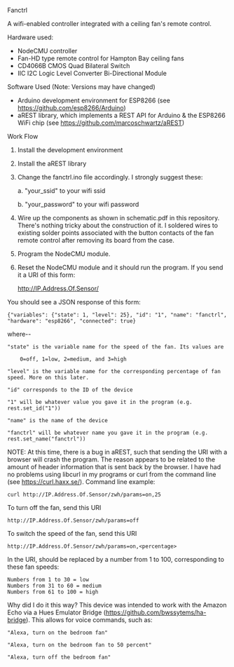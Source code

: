 Fanctrl

A wifi-enabled controller integrated with a ceiling fan's remote control.

Hardware used:
- NodeCMU controller
- Fan-HD type remote control for Hampton Bay ceiling fans
- CD4066B CMOS Quad Bilateral Switch
- IIC I2C Logic Level Converter Bi-Directional Module

Software Used (Note: Versions may have changed)
- Arduino development environment for ESP8266 (see https://github.com/esp8266/Arduino)
- aREST library, which implements a REST API for Arduino & the ESP8266 WiFi chip (see https://github.com/marcoschwartz/aREST)

Work Flow

1. Install the development environment

2. Install the aREST library

3. Change the fanctrl.ino file accordingly. I strongly suggest these:

   a. "your_ssid" to your wifi ssid

   b. "your_password" to your wifi password

4. Wire up the components as shown in schematic.pdf in this repository. There's nothing tricky about the construction of it. I soldered wires to existing solder points associated with the button contacts of the fan remote control after removing its board from the case.

5. Program the NodeCMU module.

6. Reset the NodeCMU module and it should run the program. If you send it a URI of this form:

	http://IP.Address.Of.Sensor/

You should see a JSON response of this form:

    {"variables": {"state": 1, "level": 25}, "id": "1", "name": "fanctrl", "hardware": "esp8266", "connected": true}
	
where--

    "state" is the variable name for the speed of the fan. Its values are

		0=off, 1=low, 2=medium, and 3=high
        
    "level" is the variable name for the corresponding percentage of fan speed. More on this later.

    "id" corresponds to the ID of the device

    "1" will be whatever value you gave it in the program (e.g. rest.set_id("1"))

    "name" is the name of the device

    "fanctrl" will be whatever name you gave it in the program (e.g. rest.set_name("fanctrl"))

NOTE: At this time, there is a bug in aREST, such that sending the URI with a browser will crash the program. The reason appears to be related to the amount of header information that is sent back by the browser. I have had no problems using libcurl in my programs or curl from the command line (see https://curl.haxx.se/).
Command line example:

	curl http://IP.Address.Of.Sensor/zwh/params=on,25
    
To turn off the fan, send this URI

    http://IP.Address.Of.Sensor/zwh/params=off

To switch the speed of the fan, send this URI

    http://IP.Address.Of.Sensor/zwh/params=on,<percentage>
   
In the URI, <percentage> should be replaced by a number from 1 to 100, corresponding to these fan speeds:

    Numbers from 1 to 30 = low
    Numbers from 31 to 60 = medium
    Numbers from 61 to 100 = high
    
Why did I do it this way? This device was intended to work with the Amazon Echo via a Hues Emulator Bridge (https://github.com/bwssytems/ha-bridge). This allows for voice commands, such as:

    "Alexa, turn on the bedroom fan"

    "Alexa, turn on the bedroom fan to 50 percent"

    "Alexa, turn off the bedroom fan"